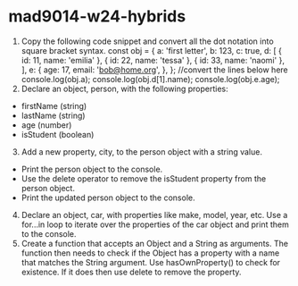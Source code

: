 # mad9014-w24-hybrids
1. Copy the following code snippet and convert all the dot notation into square bracket syntax.
const obj = {
  a: 'first letter',
  b: 123,
  c: true,
  d: [
    { id: 11, name: 'emilia' },
    { id: 22, name: 'tessa' },
    { id: 33, name: 'naomi' },
  ],
  e: {
    age: 17,
    email: 'bob@home.org',
  },
};
//convert the lines below here
console.log(obj.a);
console.log(obj.d[1].name);
console.log(obj.e.age);
2. Declare an object, person, with the following properties:
- firstName (string)
- lastName (string)
- age (number)
- isStudent (boolean)
3. Add a new property, city, to the person object with a string value.
- Print the person object to the console.
- Use the delete operator to remove the isStudent property from the person object.
- Print the updated person object to the console.
4. Declare an object, car, with properties like make, model, year, etc. Use a for...in loop to iterate over the properties of the car object and print them to the console.
5. Create a function that accepts an Object and a String as arguments. The function then needs to check if the Object has a property with a name that matches the String argument. Use hasOwnProperty() to check for existence. If it does then use delete to remove the property.
